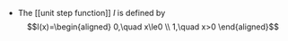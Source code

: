 - The [[unit step function]] $I$ is defined by
  $$I(x)=\begin{aligned}
  0,\quad x\le0 \\
  1,\quad x>0
  \end{aligned}$$